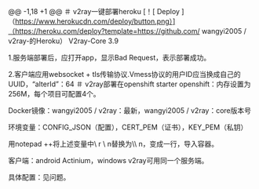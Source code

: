 @@ -1,18 +1 @@
＃  v2ray一键部署heroku [！[ Deploy ]（https://www.herokucdn.com/deploy/button.png）]（https://heroku.com/deploy?template=https://github.com/ wangyi2005 / v2ray-的Heroku）
V2ray-Core 3.9

1.服务端部署后，应打开app，显示Bad Request，表示部署成功。

2.客户端应用websocket + tls传输协议.Vmess协议的用户ID应当换成自己的UUID，“alterId”：64
＃  v2ray部署在openshift starter
openshift：内存设置为256M，每个项目可配置4个。

Docker镜像：wangyi2005 / v2ray：最新，wangyi2005 / v2ray：core版本号

环境变量：CONFIG_JSON（配置），CERT_PEM（证书），KEY_PEM（私钥）

用notepad ++将上述变量中\ r \ n替换为\\\ n，变成一行，导入容器。

客户端：android Actinium，windows v2ray可用同一个服务端。

具体配置：见问题。
